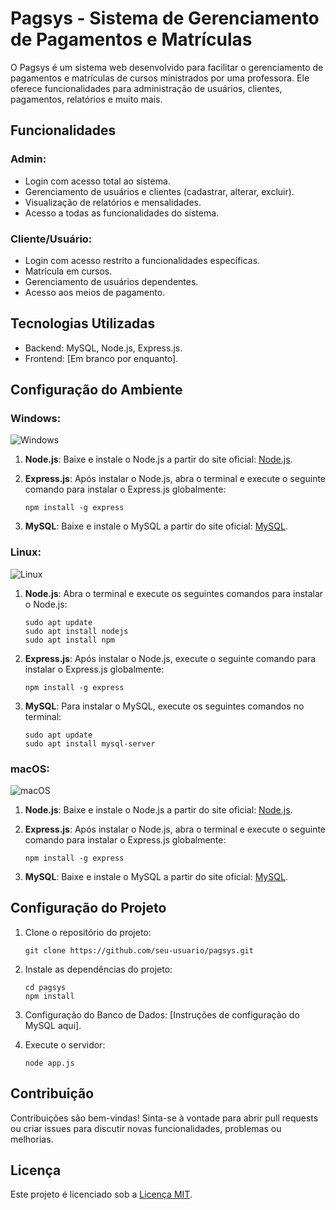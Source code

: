 # Pagsys - Sistema de Gerenciamento de Pagamentos e Matrículas

O Pagsys é um sistema web desenvolvido para facilitar o gerenciamento de pagamentos e matrículas de cursos ministrados por uma professora. Ele oferece funcionalidades para administração de usuários, clientes, pagamentos, relatórios e muito mais.

## Funcionalidades

### Admin:

- Login com acesso total ao sistema.
- Gerenciamento de usuários e clientes (cadastrar, alterar, excluir).
- Visualização de relatórios e mensalidades.
- Acesso a todas as funcionalidades do sistema.

### Cliente/Usuário:

- Login com acesso restrito a funcionalidades específicas.
- Matrícula em cursos.
- Gerenciamento de usuários dependentes.
- Acesso aos meios de pagamento.

## Tecnologias Utilizadas

- Backend: MySQL, Node.js, Express.js.
- Frontend: [Em branco por enquanto].

## Configuração do Ambiente

### Windows:

![Windows](https://upload.wikimedia.org/wikipedia/commons/thumb/4/4e/Microsoft_Windows_10_logo_2012.svg/240px-Microsoft_Windows_10_logo_2012.svg.png)

1. **Node.js**: Baixe e instale o Node.js a partir do site oficial: [Node.js](https://nodejs.org/).
2. **Express.js**: Após instalar o Node.js, abra o terminal e execute o seguinte comando para instalar o Express.js globalmente:

    ```
    npm install -g express
    ```

3. **MySQL**: Baixe e instale o MySQL a partir do site oficial: [MySQL](https://www.mysql.com/).

### Linux:

![Linux](https://upload.wikimedia.org/wikipedia/commons/thumb/3/35/Tux.svg/240px-Tux.svg.png)

1. **Node.js**: Abra o terminal e execute os seguintes comandos para instalar o Node.js:

    ```
    sudo apt update
    sudo apt install nodejs
    sudo apt install npm
    ```

2. **Express.js**: Após instalar o Node.js, execute o seguinte comando para instalar o Express.js globalmente:

    ```
    npm install -g express
    ```

3. **MySQL**: Para instalar o MySQL, execute os seguintes comandos no terminal:

    ```
    sudo apt update
    sudo apt install mysql-server
    ```

### macOS:

![macOS](https://upload.wikimedia.org/wikipedia/commons/thumb/2/2e/MacOS_logo_%282017%29.svg/240px-MacOS_logo_%282017%29.svg.png)

1. **Node.js**: Baixe e instale o Node.js a partir do site oficial: [Node.js](https://nodejs.org/).
2. **Express.js**: Após instalar o Node.js, abra o terminal e execute o seguinte comando para instalar o Express.js globalmente:

    ```
    npm install -g express
    ```

3. **MySQL**: Baixe e instale o MySQL a partir do site oficial: [MySQL](https://www.mysql.com/).

## Configuração do Projeto

1. Clone o repositório do projeto:

    ```
    git clone https://github.com/seu-usuario/pagsys.git
    ```

2. Instale as dependências do projeto:

    ```
    cd pagsys
    npm install
    ```

3. Configuração do Banco de Dados: [Instruções de configuração do MySQL aqui].

4. Execute o servidor:

    ```
    node app.js
    ```

## Contribuição

Contribuições são bem-vindas! Sinta-se à vontade para abrir pull requests ou criar issues para discutir novas funcionalidades, problemas ou melhorias.

## Licença

Este projeto é licenciado sob a [Licença MIT](LICENSE).
